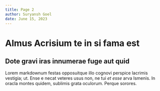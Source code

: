 ```yaml
---
title: Page 2
author: Suryansh Goel
date: June 15, 2023
---
```


# Almus Acrisium te in si fama est

## Dote gravi iras innumerae fuge aut quid

Lorem markdownum festas opposuitque illo cognovi perspice lacrimis vestigia; ut.
Ense e necat veteres usus non, ne tui _et esse_ arva Ismenis. In oracla montes
quidem, sublimis grata oculorum. Perque sorores.